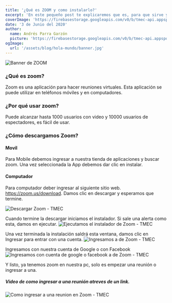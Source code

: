```yaml
---
title: '¿Qué es ZOOM y como instalarlo?'
excerpt: 'En este pequeño post te explicaremos que es, para que sirve y como usarlo de la manera más sencilla posible.'
coverImage: 'https://firebasestorage.googleapis.com/v0/b/tmec-api.appspot.com/o/images%2Fzoom.jpg?alt=media&token=ce8076e0-e484-47f0-9144-70858369728f'
date: '3 de Junio del 2020'
author:
  name: Andrés Parra Garzón
  picture: 'https://firebasestorage.googleapis.com/v0/b/tmec-api.appspot.com/o/jmGlZffY_400x400.jpg?alt=media&token=64e638e3-57c1-4d7d-83e0-7ee87a1726fa'
ogImage:
  url: '/assets/blog/hola-mundo/banner.jpg'
---
```


![Banner de ZOOM](https://firebasestorage.googleapis.com/v0/b/tmec-api.appspot.com/o/images%2Fzoom.jpg?alt=media&token=ce8076e0-e484-47f0-9144-70858369728f)

### ¿Qué es zoom?
Zoom es una aplicación para hacer reuniones virtuales. Esta aplicación se puede utilizar en teléfonos móviles y en computadores.

### ¿Por qué usar zoom?
Puede alcanzar hasta 1000 usuarios con video y 10000 usuarios de espectadores, es fácil de usar.

### ¿Cómo descargamos Zoom?

#### Movil
Para Mobile debemos ingresar a nuestra tienda de aplicaciones y buscar zoom. Una vez seleccionada la App debemos dar clic en instalar.



#### Computador
Para computador deber ingresar al siguiente sitio web. <a href="https://zoom.us/download" target="_blank">https://zoom.us/download</a>. Damos clic en descargar y esperamos que termine.

![Descargar Zoom - TMEC](https://firebasestorage.googleapis.com/v0/b/tmec-api.appspot.com/o/images%2Finstalar-zoom%2Fzoom1.png?alt=media&token=95b0394e-8077-4e3b-9704-fdbace3b9b6b)

Cuando termine la descargar iniciamos el instalador. Si sale una alerta como esta, damos en ejecutar.
![Ejecutamos el instalador de Zoom - TMEC](https://firebasestorage.googleapis.com/v0/b/tmec-api.appspot.com/o/images%2Finstalar-zoom%2Fzoom2.png?alt=media&token=3f07229b-45cf-455a-9859-a0b39ff5e4cf)

Una vez terminada la instalación saldrá esta ventana, damos clic en Ingresar para entrar con una cuenta.
![Ingresamos a de Zoom - TMEC](https://firebasestorage.googleapis.com/v0/b/tmec-api.appspot.com/o/images%2Finstalar-zoom%2Fzoom3.png?alt=media&token=0d67e721-d6da-4c00-ad32-71f1007309bc)

Ingresamos con nuestra cuenta de Google o con Facebook
![Ingresamos con cuenta de google o facebook a de Zoom - TMEC](https://firebasestorage.googleapis.com/v0/b/tmec-api.appspot.com/o/images%2Finstalar-zoom%2Fzoom4.png?alt=media&token=26281654-a4d7-4607-b628-1229fa5dfd5f)

Y listo, ya tenemos zoom en nuestra pc, solo es empezar una reunión o ingresar a una.

##### Video de como ingresar a una reunión atreves de un link.
![Como ingresar a una reunion en Zoom - TMEC](https://firebasestorage.googleapis.com/v0/b/tmec-api.appspot.com/o/images%2Finstalar-zoom%2Fzoom-video-reunion.gif?alt=media&token=f6d470ae-daf6-4ae5-a6b4-386bdc855c6d)